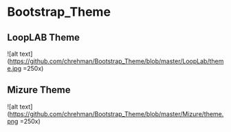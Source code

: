 # Bootstrap_Theme

## LoopLAB Theme

![alt text](https://github.com/chrehman/Bootstrap_Theme/blob/master/LoopLab/theme.jpg =250x)

## Mizure Theme
![alt text](https://github.com/chrehman/Bootstrap_Theme/blob/master/Mizure/theme.png =250x)
